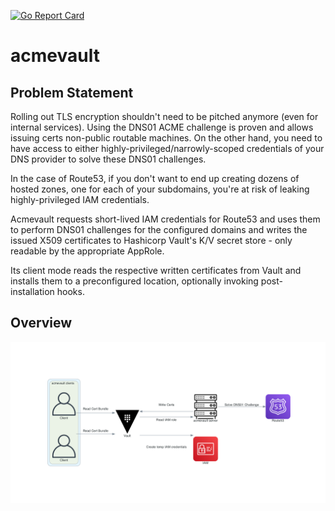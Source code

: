 [![Go Report Card](https://goreportcard.com/badge/github.com/soerenschneider/acmevault)](https://goreportcard.com/report/github.com/soerenschneider/acmevault)

# acmevault

## Problem Statement

Rolling out TLS encryption shouldn't need to be pitched anymore (even for internal services). Using the DNS01 ACME challenge is proven and allows issuing certs non-public routable machines. On the other hand, you need to have access to either highly-privileged/narrowly-scoped credentials of your DNS provider to solve these DNS01 challenges.

In the case of Route53, if you don't want to end up creating dozens of hosted zones, one for each of your subdomains, you're at risk of leaking highly-privileged IAM credentials.

Acmevault requests short-lived IAM credentials for Route53 and uses them to perform DNS01 challenges for the configured domains and writes the issued X509 certificates to Hashicorp Vault's K/V secret store - only readable by the appropriate AppRole.

Its client mode reads the respective written certificates from Vault and installs them to a preconfigured location, optionally invoking post-installation hooks.


## Overview
![Overview](overview.png)